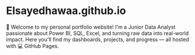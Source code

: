 # Elsayedhawaa.github.io
🚀 Welcome to my personal portfolio website! I'm a Junior Data Analyst passionate about Power BI, SQL, Excel, and turning raw data into real-world impact. Here you'll find my dashboards, projects, and progress — all hosted with 💻 GitHub Pages.
